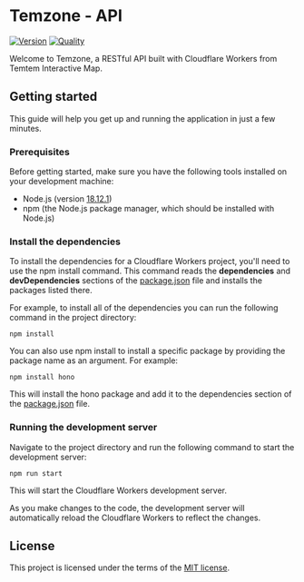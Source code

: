 # Temzone - API

[![Version](https://img.shields.io/github/package-json/v/Temtem-Interactive-Map/Temzone-API)](https://github.com/Temtem-Interactive-Map/Temzone-API)
[![Quality](https://img.shields.io/codefactor/grade/github/Temtem-Interactive-Map/Temzone-API)](https://www.codefactor.io/repository/github/temtem-interactive-map/temzone-api)

Welcome to Temzone, a RESTful API built with Cloudflare Workers from Temtem Interactive Map.

## Getting started

This guide will help you get up and running the application in just a few minutes.

### Prerequisites

Before getting started, make sure you have the following tools installed on your development machine:

- Node.js (version [18.12.1](https://nodejs.org/es/download))
- npm (the Node.js package manager, which should be installed with Node.js)

### Install the dependencies

To install the dependencies for a Cloudflare Workers project, you'll need to use the npm install command. This command reads the **dependencies** and **devDependencies** sections of the [package.json](https://github.com/Temtem-Interactive-Map/Temzone-API/blob/main/package.json) file and installs the packages listed there.

For example, to install all of the dependencies you can run the following command in the project directory:

```
npm install
```

You can also use npm install to install a specific package by providing the package name as an argument. For example:

```
npm install hono
```

This will install the hono package and add it to the dependencies section of the [package.json](https://github.com/Temtem-Interactive-Map/Temzone-API/blob/main/package.json) file.

### Running the development server

Navigate to the project directory and run the following command to start the development server:

```
npm run start
```

This will start the Cloudflare Workers development server.

As you make changes to the code, the development server will automatically reload the Cloudflare Workers to reflect the changes.

## License

This project is licensed under the terms of the [MIT license](https://github.com/Temtem-Interactive-Map/Temzone-API/blob/main/LICENSE).
